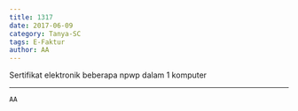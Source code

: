 ```yaml
---
title: 1317
date: 2017-06-09
category: Tanya-SC
tags: E-Faktur
author: AA
---
```


Sertifikat elektronik beberapa npwp dalam 1 komputer

---



`AA`
